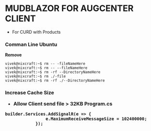 # MUDBLAZOR FOR AUGCENTER CLIENT

- For CURD with Products

<h3>Comman Line Ubuntu</h3>

**Remove**
````
vivek@nixcraft:~$ rm -- -fileNameHere
vivek@nixcraft:~$ rm -- --fileNameHere
vivek@nixcraft:~$ rm -rf --DirectoryNameHere
vivek@nixcraft:~$ rm ./-file
vivek@nixcraft:~$ rm -rf ./--DirectoryNameHere
````

<h3>Increase Cache Size</3>

- Allow Client send file > 32KB
**Program.cs**
````
builder.Services.AddSignalR(e => {
                e.MaximumReceiveMessageSize = 102400000;
            });
````
